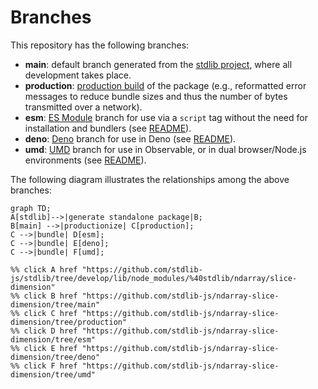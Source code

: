 <!--

@license Apache-2.0

Copyright (c) 2022 The Stdlib Authors.

Licensed under the Apache License, Version 2.0 (the "License");
you may not use this file except in compliance with the License.
You may obtain a copy of the License at

    http://www.apache.org/licenses/LICENSE-2.0

Unless required by applicable law or agreed to in writing, software
distributed under the License is distributed on an "AS IS" BASIS,
WITHOUT WARRANTIES OR CONDITIONS OF ANY KIND, either express or implied.
See the License for the specific language governing permissions and
limitations under the License.

-->

# Branches

This repository has the following branches:

-   **main**: default branch generated from the [stdlib project][stdlib-url], where all development takes place.
-   **production**: [production build][production-url] of the package (e.g., reformatted error messages to reduce bundle sizes and thus the number of bytes transmitted over a network).
-   **esm**: [ES Module][esm-url] branch for use via a `script` tag without the need for installation and bundlers (see [README][esm-readme]).
-   **deno**: [Deno][deno-url] branch for use in Deno (see [README][deno-readme]).
-   **umd**: [UMD][umd-url] branch for use in Observable, or in dual browser/Node.js environments (see [README][umd-readme]).

The following diagram illustrates the relationships among the above branches:

```mermaid
graph TD;
A[stdlib]-->|generate standalone package|B;
B[main] -->|productionize| C[production];
C -->|bundle| D[esm];
C -->|bundle| E[deno];
C -->|bundle| F[umd];

%% click A href "https://github.com/stdlib-js/stdlib/tree/develop/lib/node_modules/%40stdlib/ndarray/slice-dimension"
%% click B href "https://github.com/stdlib-js/ndarray-slice-dimension/tree/main"
%% click C href "https://github.com/stdlib-js/ndarray-slice-dimension/tree/production"
%% click D href "https://github.com/stdlib-js/ndarray-slice-dimension/tree/esm"
%% click E href "https://github.com/stdlib-js/ndarray-slice-dimension/tree/deno"
%% click F href "https://github.com/stdlib-js/ndarray-slice-dimension/tree/umd"
```

[stdlib-url]: https://github.com/stdlib-js/stdlib/tree/develop/lib/node_modules/%40stdlib/ndarray/slice-dimension
[production-url]: https://github.com/stdlib-js/ndarray-slice-dimension/tree/production
[deno-url]: https://github.com/stdlib-js/ndarray-slice-dimension/tree/deno
[deno-readme]: https://github.com/stdlib-js/ndarray-slice-dimension/blob/deno/README.md
[umd-url]: https://github.com/stdlib-js/ndarray-slice-dimension/tree/umd
[umd-readme]: https://github.com/stdlib-js/ndarray-slice-dimension/blob/umd/README.md
[esm-url]: https://github.com/stdlib-js/ndarray-slice-dimension/tree/esm
[esm-readme]: https://github.com/stdlib-js/ndarray-slice-dimension/blob/esm/README.md